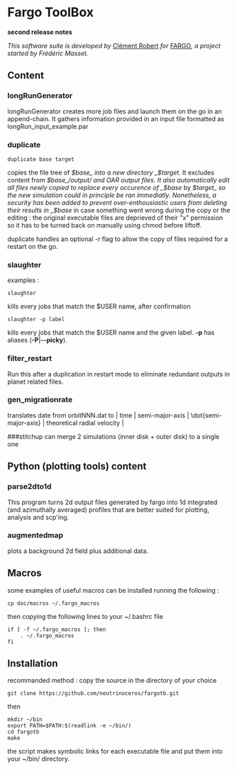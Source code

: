 # Fargo ToolBox
__second release notes__

*This software suite is developed by* [Clément Robert](mailto:clement.robert@protonmail.com) *for* [FARGO](http://fargo.in2p3.fr/)*, a project started by Frédéric Masset.*


## Content

### longRunGenerator
longRunGenerator creates more job files and launch them on the go in an append-chain. It gathers information provided in an input file formatted as longRun_input_example.par


### duplicate
```
duplicate base target
```
copies the file tree of _$base_ into a new directory _$target_. It excludes content from _$base_/output/ and OAR output files.
It also automatically edit all files newly copied to replace every occurence of _$base_ by _$target_ so the new simulation could in principle be ran immediatly.
Nonetheless, a security has been added to prevent over-enthousiastic users from deleting their results in _$base_ in case something went wrong during the copy or the editing : the original executable files are deprieved of their "x" permission so it has to be turned back on manually using chmod before liftoff.

duplicate handles an optional -r flag to allow the copy of files required for a restart on the go.

### slaughter

examples :
```
slaughter
```
kills every jobs that match the $USER name, after confirmation

```
slaughter -p label
```
kills every jobs that match the $USER name and the given label. **-p** has aliases (**-P**|**--picky**).


### filter_restart
Run this after a duplication in restart mode to eliminate redundant outputs in planet related files.


### gen_migrationrate
translates date from orbitNNN.dat to
| time | semi-major-axis | \dot{semi-major-axis} | theoretical radial velocity |


###stitchup
can merge 2 simulations (inner disk + outer disk) to a single one



## Python (plotting tools) content

### parse2dto1d
This program turns 2d output files generated by fargo into 1d integrated (and azimuthally averaged) profiles that are better suited for plotting, analysis and scp'ing.

### augmentedmap
plots a background 2d field plus additional data.

## Macros 

some examples of useful macros can be installed running the following :

```
cp doc/macros ~/.fargo_macros
```

then copying the following lines to your ~/.bashrc file
```
if [ -f ~/.fargo_macros ]; then
    . ~/.fargo_macros
fi
```


## Installation

recommanded method :
copy the source in the directory of your choice

```
git clone https://github.com/neutrinoceros/fargotb.git
```
then
```
mkdir ~/bin
export PATH=$PATH:$(readlink -e ~/bin/)
cd fargotb
make
```

the script makes symbolic links for each executable file and put them into your ~/bin/ directory.